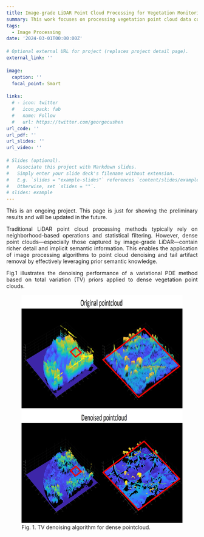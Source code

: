 ```yaml
---
title: Image-grade LiDAR Point Cloud Processing for Vegetation Monitoring
summary: This work focuses on processing vegetation point cloud data collected by image-grade LiDAR using image processing techniques. By leveraging depth priors from natural images, the method enables denoising and tail artifact removal in dense point clouds, thereby improving the quality and reliability of vegetation structure analysis.
tags:
  - Image Processing
date: '2024-03-01T00:00:00Z'

# Optional external URL for project (replaces project detail page).
external_link: ''

image:
  caption: ''
  focal_point: Smart

links:
  # - icon: twitter
  #   icon_pack: fab
  #   name: Follow
  #   url: https://twitter.com/georgecushen
url_code: ''
url_pdf: ''
url_slides: ''
url_video: ''

# Slides (optional).
#   Associate this project with Markdown slides.
#   Simply enter your slide deck's filename without extension.
#   E.g. `slides = "example-slides"` references `content/slides/example-slides.md`.
#   Otherwise, set `slides = ""`.
# slides: example
---
```

<h8 style="text-align: justify;">

This is an ongoing project. This page is just for showing the preliminary results and will be updated in the future.  
  
Traditional LiDAR point cloud processing methods typically rely on neighborhood-based operations and statistical filtering. However, dense point clouds—especially those captured by image-grade LiDAR—contain richer detail and implicit semantic information. This enables the application of image processing algorithms to point cloud denoising and tail artifact removal by effectively leveraging prior semantic knowledge.

Fig.1 illustrates the denoising performance of a variational PDE method based on total variation (TV) priors applied to dense vegetation point clouds.

<figure>
 <img src="fig1.jpg" alt="a" width="600px" height="600px"/>
  <figcaption>
      <h10>Fig. 1. TV denoising algorithm for dense pointcloud.</h10>
  </figcaption>
</figure>

</h8>